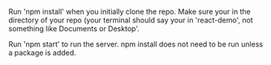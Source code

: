 Run 'npm install' when you initially clone the repo. Make sure your in the directory of your repo (your terminal should say your in 'react-demo', not something like Documents or Desktop'.

Run 'npm start' to run the server. npm install does not need to be run unless a package is added.
